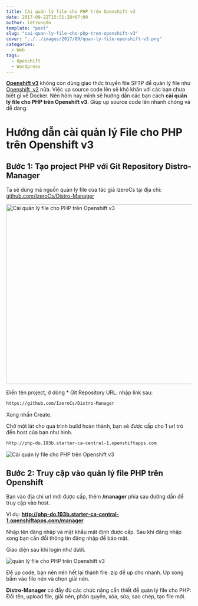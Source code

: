 ```yaml
---
title: Cài quản lý file cho PHP trên Openshift v3
date: 2017-09-22T15:51:28+07:00
author: letrungdo
template: "post"
slug: "cai-quan-ly-file-cho-php-tren-openshift-v3"
cover: "../../images/2017/09/quan-ly-file-openshift-v3.png"
categories:
  - Web
tags:
  - Openshift
  - Wordpress
---
```


<a href="/huong-dan-su-dung-openshift-v3-toan-tap/" target="_blank" rel="noopener"><strong>Openshift v3</strong></a> không còn dùng giao thức truyền file SFTP để quản lý file như <a href="/hosting-free/openshift/" target="_blank" rel="noopener">Openshift  v2</a> nữa. Việc up source code lên sẽ khó khăn với các bạn chưa biết gì về Docker. Nên hôm nay mình sẽ hướng dẫn các bạn cách **cài quản lý file cho PHP trên Openshift v3**. Giúp up source code lên nhanh chóng và dễ dàng.

# Hướng dẫn cài quản lý File cho PHP trên Openshift v3

## Bước 1: Tạo project PHP với Git Repository Distro-Manager

Ta sẽ dùng mã nguồn quản lý file của tác giả IzeroCs tại địa chỉ: <a href="https://github.com/IzeroCs/Distro-Manager" target="_blank" rel="noopener">github.com/IzeroCs/Distro-Manager</a>

<img class="aligncenter wp-image-263 size-full" src="/media/2017/09/tao-project-php.png" alt="Cài quản lý file cho PHP trên Openshift v3" width="957" height="488" srcset="/media/2017/09/tao-project-php.png 957w, /media/2017/09/tao-project-php-768x392.png 768w" sizes="(max-width: 957px) 100vw, 957px" />

Điền tên project, ở dòng \* Git Repository URL: nhập link sau:

```bash
https://github.com/IzeroCs/Distro-Manager
```

Xong nhấn Create.

Chờ một lát cho quá trình build hoàn thành, bạn sẽ được cấp cho 1 url trỏ đến host của bạn như hình.

```bash
http://php-do.193b.starter-ca-central-1.openshiftapps.com
```

<img class="aligncenter size-full" src="/media/2017/09/php-build-complete.png" alt="Cài quản lý file cho PHP trên Openshift v3" />

## Bước 2: Truy cập vào quản lý file PHP trên Openshift

Bạn vào địa chỉ url mới được cấp, thêm **/manager** phía sau đường dẫn để truy cập vào host.

Ví dụ: **http://php-do.193b.starter-ca-central-1.openshiftapps.com/manager**

Nhập tên đăng nhâp và mật khẩu mặt định được cấp. Sau khi đăng nhập xong bạn cần đổi thông tin đăng nhập để bảo mật.

Giao diện sau khi login như dưới.

<img class="aligncenter size-full" src="/media/2017/09/quan-ly-file-openshift-v3.png" alt="quản lý file cho PHP trên Openshift v3" />

Để up code, bạn nên nén hết lại thành file .zip để up cho nhanh. Up xong bấm vào file nén và chọn giải nén.

**Distro-Manager** có đầy đủ các chức năng cần thiết để quản lý file cho PHP: Đổi tên, upload file, giải nén, phân quyền, xóa, sửa, sao chép, tạo file mới.
